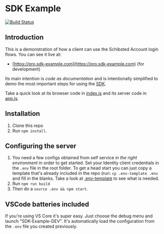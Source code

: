 # SDK Example

[![Build Status](https://travis-ci.org/schibsted/sdk-example.svg?branch=master)](https://travis-ci.org/schibsted/sdk-example)

## Introduction

This is a demonstration of how a client can use the Schibsted Account login flows. You can see it
live at:

* [https://pro.sdk-example.com](https://pro.sdk-example.com) (for development)

Its main intention is *code as documentation* and is intentionally simplified to demo the most
important steps for using the [SDK](https://github.com/schibsted/account-sdk-browser).

Take a quick look at its browser code in [index.js](./browser/index.js) and its server code in
[app.js](./app.js).

## Installation

1. Clone this repo
1. Run `npm install`.

## Configuring the server

1. You need a few configs obtained from self service *in the right environment* in order to get
   started. Set your Identity client credentials in the `.env` file in the root folder. To get a
   head start you can just copy a template that's already included in the repo (run: `cp
   .env-template .env` and fill in the blanks. Take a look at [.env-template](./.env-template) to
   see what is needed.
1. Run `npm run build`
1. Then do a `source .env && npm start`.

## VSCode batteries included

If you're using VS Core it's super easy. Just choose the debug menu and launch "SDK-Example-DEV".
It's automatically load the configuration from the `.env` file you created previously.
